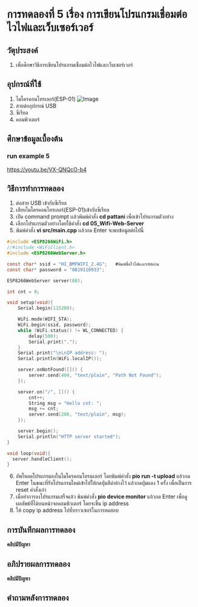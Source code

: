 # การทดลองที่ 5 เรื่อง การเขียนโปรแกรมเชื่อมต่อไวไฟและเว็บเซอร์เวอร์

## วัตุประสงค์
1. เพื่อศึกษาวิธีการเขียนโปรแกรมเชื่อมต่อไวไฟและเว็บเซอร์เวอร์

## อุปกรณ์ที่ใช้
1. ไมโครคอนโทรเลอร์(ESP-01)
![Image](https://ae01.alicdn.com/kf/HTB1QMy2J9zqK1RjSZFpq6ykSXXac/ESP8266-ESP-01-ESP01-Serial-WIFI-3-3V-5V-Serial.jpg)
2. สายต่ออุปกรณ์ USB 
3. ซีเรียล
4. คอมพิวเตอร์

## ศึกษาข้อมูลเบื้องต้น
### run example 5
 https://youtu.be/VX-QNQcO-b4
 
## วิธีการทำการทดลอง
1. ต่อสาย USB เข้ากับซีเรียล 
2. เสียบไมโครคอนโทรเลอร์(ESP-01)เข้ากับซีเรียล
3. เปิด command prompt เเล้วพิมพ์คำสั่ง **cd pattani** เพื่อเข้าโปรแกรมตัวอย่าง
4. เลือกโปรแกรมตัวอย่างโดยใช้คำสั่ง **cd 05_Wifi-Web-Server**
5. พิมพ์คำสั่ง **vi src/main.cpp** เเล้วกด Enter จะพบข้อมูลต่อไปนี้
```c
#include <ESP8266WiFi.h>
//#include <WiFiClient.h>
#include <ESP8266WebServer.h>

const char* ssid = "HI_BMFWIFI_2.4G";   #พิมพ์ชื่อไวไฟและรหัสผ่าน
const char* password = "0819110933";

ESP8266WebServer server(80);

int cnt = 0;

void setup(void){
	Serial.begin(115200);

	WiFi.mode(WIFI_STA);
	WiFi.begin(ssid, password);
	while (WiFi.status() != WL_CONNECTED) {
		delay(500);
		Serial.print(".");
	}
	Serial.print("\n\nIP address: ");
	Serial.println(WiFi.localIP());

	server.onNotFound([]() {
		server.send(404, "text/plain", "Path Not Found");
	});

	server.on("/", []() {
		cnt++;
		String msg = "Hello cnt: ";
		msg += cnt;
		server.send(200, "text/plain", msg);
	});

	server.begin();
	Serial.println("HTTP server started");
}

void loop(void){
  server.handleClient();
}
```
6. อัพโหลดโปรแกรมลงในไมโครคอนโทรนเลอร์ โดยพิมพ์คำสั่ง **pio run -t upload** แล้วกด Enter ในขณะที่รับโปรแกรมใหม่เข้าไปให้กดปุ่มสีดำค้างไว้ แล้วกดปุ่มแดง 1 ครั้ง เพื่อเป็นการ reset คำสั่งเก่า
7. เมื่อทำการลงโปรแกรมเสร็จแล้ว พิมพ์คำสั่ง **pio device monitor** แล้วกด Enter เพื่อดูผลลัพธ์ที่ได้บนหน้าจอคอมพิวเตอร์ โดยจะขึ้น ip address
8. ให้ copy ip address ไปที่บราวเซอร์ในการทดสอบ

## การบันทึกผลการทดลอง
**คลิปมีปัญหา**

## อภิปรายผลการทดลอง
**คลิปมีปัญหา**

## คำถามหลังการทดลอง



































